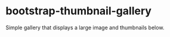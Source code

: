 bootstrap-thumbnail-gallery
===========================

Simple gallery that displays a large image and thumbnails below.

